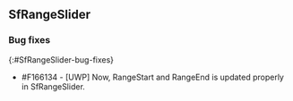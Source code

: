 ## SfRangeSlider

### Bug fixes
{:#SfRangeSlider-bug-fixes}

* \#F166134 - [UWP] Now, RangeStart and RangeEnd is updated properly in SfRangeSlider.